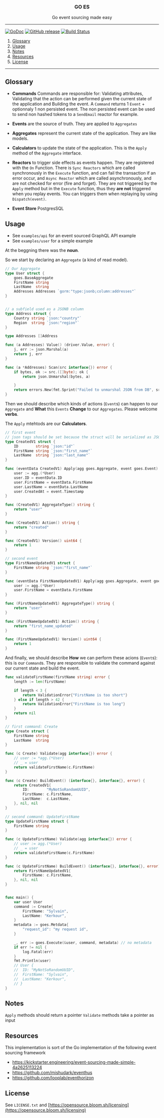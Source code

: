 <p align="center">
  <h3 align="center">GO ES</h3>
  <p align="center">Go event sourcing made easy</p>
</p>

--------

[![GoDoc](https://godoc.org/github.com/bloom42/goes?status.svg)](https://godoc.org/github.com/bloom42/goes)
[![GitHub release](https://img.shields.io/github/release/bloom42/goes.svg)](https://github.com/bloom42/goes/releases)
[![Build Status](https://travis-ci.org/bloom42/goes.svg?branch=master)](https://travis-ci.org/bloom42/goes)

1. [Glossary](#glossary)
2. [Usage](#usage)
3. [Notes](#notes)
4. [Resources](#resources)
5. [License](#license)

-------------------


## Glossary

* **Commands** Commands are responsible for: Validating attributes, Validating that the action can
be performed given the current state of the application and Building the event.
A `Command` returns 1 `Event` + optionnaly 1 non persisted event. The non persisted event
can be used to send non hashed tokens to a `SendEmail` reactor for example.

* **Events** are the source of truth. They are applied to `Aggregates`

* **Aggregates** represent the current state of the application. They are like models.

* **Calculators** to update the state of the application. This is the `Apply` method of the `Aggregate` interface.

* **Reactors** to trigger side effects as events happen. They are registered with the `On` Function. There is `Sync Reactors` which are called synchronously in the `Execute` function, and can fail the transaction if an error occur, and `Async Reactor` which are called asynchronously, and are not checked for error (fire and forget). They are not triggered by the `Apply` method but in the `Execute` function, thus they **are not** triggered when you replay events. You can triggers them when replaying by using `Dispatch(event)`.

* **Event Store** PostgresSQL



## Usage

* See `examples/api` for an event sourced GraphQL API example
* See `examples/user` for a simple example

At the beggning there was the **noun**.

So we start by declaring an `Aggregate` (a kind of read model).

```go
// Our Aggregate
type User struct {
	goes.BaseAggregate
	FirstName string
	LastName  string
	Addresses Addresses `gorm:"type:jsonb;column:addresses"`
}


// a subfield used as a JSONB column
type Address struct {
	Country string `json:"country"`
	Region  string `json:"region"`
}

type Addresses []Address

func (a Addresses) Value() (driver.Value, error) {
	j, err := json.Marshal(a)
	return j, err
}

func (a *Addresses) Scan(src interface{}) error {
	if bytes, ok := src.([]byte); ok {
		return json.Unmarshal(bytes, a)

	}
	return errors.New(fmt.Sprint("Failed to unmarshal JSON from DB", src))
}
```

Then we should describe which kinds of actions (`Event`s) can happen to our `Aggregate`
and **What** this `Events` **Change** to our `Aggregates`. Please welcome **verbs**.

The `Apply` mtehtods are our **Calculators**.

```go
// first event
// json tags should be set because the struct will be serialized as JSON when saved in the eventstore
type CreatedV1 struct {
	ID        string `json:"id"`
	FirstName string `json:"first_name"`
	LastName  string `json:"last_name"`
}

func (eventData CreatedV1) Apply(agg goes.Aggregate, event goes.Event) {
	user := agg.(*User)
	user.ID = eventData.ID
	user.FirstName = eventData.FirstName
	user.LastName = eventData.LastName
	user.CreatedAt = event.Timestamp
}

func (CreatedV1) AggregateType() string {
	return "user"
}

func (CreatedV1) Action() string {
	return "created"
}

func (CreatedV1) Version() uint64 {
	return 1
}

// second event
type FirstNameUpdatedV1 struct {
	FirstName string `json:"first_name"`
}

func (eventData FirstNameUpdatedV1) Apply(agg goes.Aggregate, event goes.Event) {
	user := agg.(*User)
	user.FirstName = eventData.FirstName
}

func (FirstNameUpdatedV1) AggregateType() string {
	return "user"
}

func (FirstNameUpdatedV1) Action() string {
	return "first_name_updated"
}

func (FirstNameUpdatedV1) Version() uint64 {
	return 1
}
```

And finally, we should describe **How** we can perform these acions (`Event`s): this is our
`Command`s. They are responsible to validate the command against our current state and build the
event.

```go
func validateFirstName(firstName string) error {
	length := len(firstName)

	if length < 3 {
		return ValidationError{"FirstName is too short"}
	} else if length > 42 {
		return ValidationError{"FirstName is too long"}
	}
	return nil
}

// first command: Create
type Create struct {
	FirstName string
	LastName  string
}

func (c Create) Validate(agg interface{}) error {
	// user := *agg.(*User)
	// _ = user
	return validateFirstName(c.FirstName)
}

func (c Create) BuildEvent() (interface{}, interface{}, error) {
	return CreatedV1{
		ID:        "MyNotSoRandomUUID",
		FirstName: c.FirstName,
		LastName:  c.LastName,
	}, nil, nil
}

// second command: UpdateFirstName
type UpdateFirstName struct {
	FirstName string
}

func (c UpdateFirstName) Validate(agg interface{}) error {
	// user := agg.(*User)
	// _ = user
	return validateFirstName(c.FirstName)
}

func (c UpdateFirstName) BuildEvent() (interface{}, interface{}, error) {
	return FirstNameUpdatedV1{
		FirstName: c.FirstName,
	}, nil, nil
}


func main() {
	var user User
	command := Create{
		FirstName: "Sylvain",
		LastName: "Kerkour",
	}
	metadata := goes.Metdata{
		"request_id": "my request id",
	}

	_, err := goes.Execute(&user, command, metadata) // no metadata
	if err != nil {
		log.Fatal(err)
	}
	fmt.Println(user)
	// User {
	// 	ID: "MyNotSoRandomUUID",
	// 	FirstName: "Sylvain",
	// 	LastName: "Kerkour",
	// }
}
```


## Notes

`Apply` methods should return a pointer
`Validate` methods take a pointer as input


## Resources

This implementation is sort of the Go implementation of the following event sourcing framework

* https://kickstarter.engineering/event-sourcing-made-simple-4a2625113224
* https://github.com/mishudark/eventhus
* https://github.com/looplab/eventhorizon


## License

See `LICENSE.txt` and [https://opensource.bloom.sh/licensing](https://opensource.bloom.sh/licensing)
